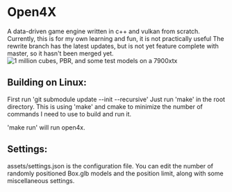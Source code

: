 # Open4X
A data-driven game engine written in c++ and vulkan from scratch.
Currently, this is for my own learning and fun, it is not practically useful
The rewrite branch has the latest updates, but is not yet feature complete with master, so it hasn't been merged yet.
![1 million cubes, PBR, and some test models on a 7900xtx](https://github.com/user-attachments/assets/dee4710a-6525-493c-a94b-3525ebbe4f0b)

## Building on Linux:
First run 'git submodule update --init --recursive'
Just run 'make' in the root directory. This is using 'make' and cmake to minimize the number of commands I need to use to build and run it.

'make run' will run open4x.

## Settings:
assets/settings.json is the configuration file. You can edit the number of randomly positioned Box.glb models and the position limit, along with some miscellaneous settings. 
